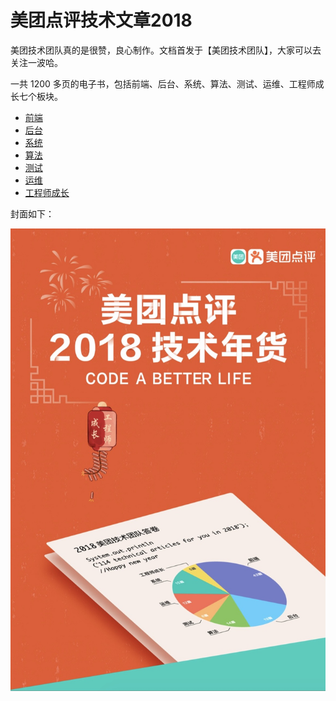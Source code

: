 # 美团点评技术文章2018

美团技术团队真的是很赞，良心制作。文档首发于【美团技术团队】，大家可以去关注一波哈。

一共 1200 多页的电子书，包括前端、后台、系统、算法、测试、运维、工程师成长七个板块。

- [前端](https://github.com/aikuyun/meituan2018/blob/master/2018-ebook-frontend.pdf)
- [后台](https://github.com/aikuyun/meituan2018/blob/master/2018-ebook-backend.pdf)
- [系统](https://github.com/aikuyun/meituan2018/blob/master/2018-ebook-system.pdf)
- [算法](https://github.com/aikuyun/meituan2018/blob/master/2018-ebook-ai.pdf)
- [测试](https://github.com/aikuyun/meituan2018/blob/master/2018-ebook-qa.pdf)
- [运维](https://github.com/aikuyun/meituan2018/blob/master/2018-ebook-sre.pdf)
- [工程师成长](https://github.com/aikuyun/meituan2018/blob/master/2018-ebook-engineer.pdf)

封面如下：

![01](https://github.com/aikuyun/meituan2018/blob/master/%E5%B0%81%E9%9D%A2.jpeg)
